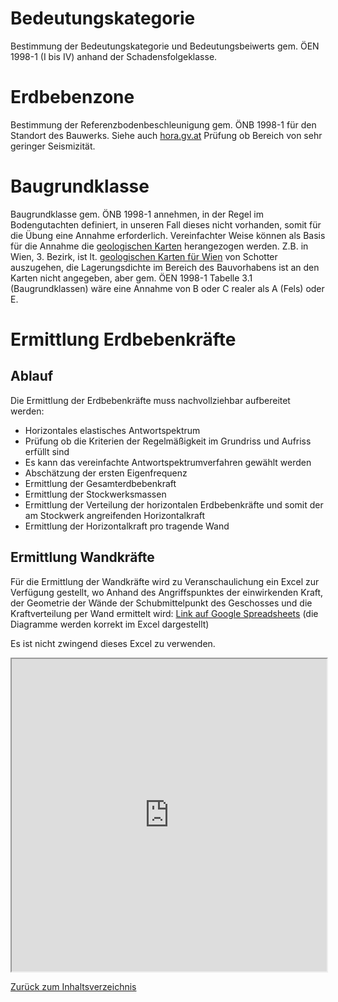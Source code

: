 # Bedeutungskategorie

Bestimmung der Bedeutungskategorie und Bedeutungsbeiwerts gem.  ÖEN 1998-1 (I bis IV) anhand der Schadensfolgeklasse.

# Erdbebenzone

Bestimmung der Referenzbodenbeschleunigung gem. ÖNB 1998-1 für den Standort des Bauwerks.
Siehe auch [hora.gv.at](https://www.hora.gv.at)
Prüfung ob Bereich von sehr geringer Seismizität.

# Baugrundklasse

Baugrundklasse gem. ÖNB 1998-1 annehmen, in der Regel im Bodengutachten definiert, in unseren Fall dieses nicht vorhanden, somit für die Übung eine Annahme erforderlich.
Vereinfachter Weise können als Basis für die Annahme die [geologischen Karten](https://www.geologie.ac.at/onlineshop/karten/geologische-karte-der-republik-oesterreich-150000) herangezogen werden. 
Z.B. in Wien, 3. Bezirk, ist lt. [geologischen Karten für Wien](https://opac.geologie.ac.at/wwwopacx/wwwopac.ashx?command=getcontent&server=images&value=GK0059_000_A.pdf) von Schotter auszugehen, die Lagerungsdichte  im Bereich des Bauvorhabens ist an den Karten nicht angegeben, aber gem. ÖEN 1998-1 Tabelle 3.1 (Baugrundklassen) wäre eine Annahme von B oder C realer als A (Fels) oder E.

# Ermittlung Erdbebenkräfte

## Ablauf

Die Ermittlung der Erdbebenkräfte muss nachvollziehbar aufbereitet werden:
- Horizontales elastisches Antwortspektrum
- Prüfung ob die Kriterien der Regelmäßigkeit im Grundriss und Aufriss erfüllt sind
- Es kann das vereinfachte Antwortspektrumverfahren gewählt werden
- Abschätzung der ersten Eigenfrequenz
- Ermittlung der Gesamterdbebenkraft
- Ermittlung der Stockwerksmassen
- Ermittlung der Verteilung der horizontalen Erdbebenkräfte und somit der am Stockwerk angreifenden Horizontalkraft
- Ermittlung der Horizontalkraft pro tragende Wand

## Ermittlung Wandkräfte

Für die Ermittlung der Wandkräfte wird zu Veranschaulichung ein Excel zur Verfügung gestellt, wo Anhand des Angriffspunktes der einwirkenden Kraft, der Geometrie der Wände der Schubmittelpunkt des Geschosses und die Kraftverteilung per Wand ermittelt wird:
[Link auf Google Spreadsheets](https://docs.google.com/spreadsheets/d/1yKMwXSg6izdeQiBoy631dM3ABdz7C30S/edit#gid=1653643462)
(die Diagramme werden korrekt im Excel dargestellt)


Es ist nicht zwingend dieses Excel zu verwenden.

<iframe src="http://docs.google.com/spreadsheets/d/e/2PACX-1vTwtSU6AEHJBOXz0Ihya1xfXPqBFULqfDs7aE34WBWhYMnWZAJEUXwQ2s0P1oQjrg/pubhtml?gid=1653643462&amp;single=true&amp;widget=true&amp;headers=false"
width=100% height=500
></iframe>


[Zurück zum Inhaltsverzeichnis](https://aiztok.github.io/KE2/)
